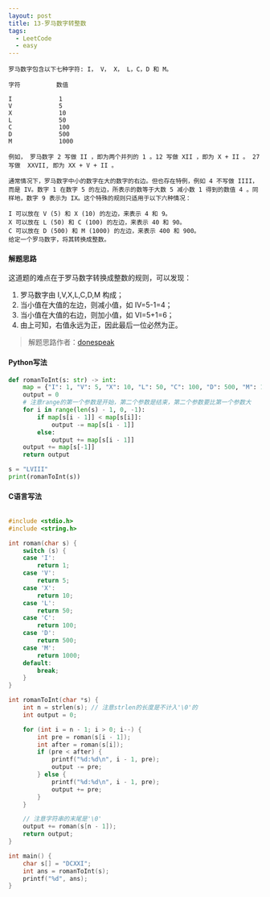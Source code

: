 ```yaml
---
layout: post
title: 13-罗马数字转整数
tags:
  - LeetCode
  - easy
---
```


```plaintext
罗马数字包含以下七种字符: I， V， X， L，C，D 和 M。

字符          数值

I             1
V             5
X             10
L             50
C             100
D             500
M             1000

例如， 罗马数字 2 写做 II ，即为两个并列的 1 。12 写做 XII ，即为 X + II 。 27 写做  XXVII, 即为 XX + V + II 。

通常情况下，罗马数字中小的数字在大的数字的右边。但也存在特例，例如 4 不写做 IIII，而是 IV。数字 1 在数字 5 的左边，所表示的数等于大数 5 减小数 1 得到的数值 4 。同样地，数字 9 表示为 IX。这个特殊的规则只适用于以下六种情况：

I 可以放在 V (5) 和 X (10) 的左边，来表示 4 和 9。
X 可以放在 L (50) 和 C (100) 的左边，来表示 40 和 90。
C 可以放在 D (500) 和 M (1000) 的左边，来表示 400 和 900。
给定一个罗马数字，将其转换成整数。
```
#### 解题思路

这道题的难点在于罗马数字转换成整数的规则，可以发现：
1. 罗马数字由 I,V,X,L,C,D,M 构成；
2. 当小值在大值的左边，则减小值，如 IV=5-1=4；
3. 当小值在大值的右边，则加小值，如 VI=5+1=6；
4. 由上可知，右值永远为正，因此最后一位必然为正。
> 解题思路作者：[donespeak](https://leetcode.cn/problems/roman-to-integer/solution/yong-shi-9993nei-cun-9873jian-dan-jie-fa-by-donesp/)<br/>
  
#### Python写法

```Python
def romanToInt(s: str) -> int:
    map = {"I": 1, "V": 5, "X": 10, "L": 50, "C": 100, "D": 500, "M": 1000}
    output = 0
    # 注意range的第一个参数是开始，第二个参数是结束，第二个参数要比第一个参数大
    for i in range(len(s) - 1, 0, -1):
        if map[s[i - 1]] < map[s[i]]:
            output -= map[s[i - 1]]
        else:
            output += map[s[i - 1]]
    output += map[s[-1]]
    return output

s = "LVIII"
print(romanToInt(s))
```
#### C语言写法

```C
  
#include <stdio.h>
#include <string.h>

int roman(char s) {
    switch (s) {
    case 'I':
        return 1;
    case 'V':
        return 5;
    case 'X':
        return 10;
    case 'L':
        return 50;
    case 'C':
        return 100;
    case 'D':
        return 500;
    case 'M':
        return 1000;
    default:
        break;
    }
}

int romanToInt(char *s) {
    int n = strlen(s); // 注意strlen的长度是不计入'\0'的
    int output = 0;

    for (int i = n - 1; i > 0; i--) {
        int pre = roman(s[i - 1]);
        int after = roman(s[i]);
        if (pre < after) {
            printf("%d:%d\n", i - 1, pre);
            output -= pre;
        } else {
            printf("%d:%d\n", i - 1, pre);
            output += pre;
        }
    }

    // 注意字符串的末尾是'\0'
    output += roman(s[n - 1]);
    return output;
}

int main() {
    char s[] = "DCXXI";
    int ans = romanToInt(s);
    printf("%d", ans);
}
```
